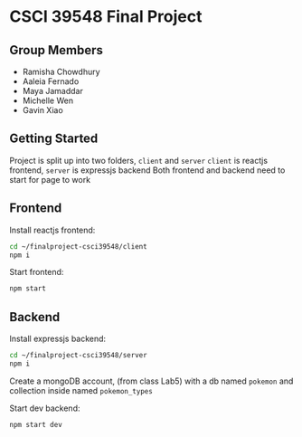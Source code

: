 
# CSCI 39548 Final Project

## Group Members
- Ramisha Chowdhury 
- Aaleia Fernado
- Maya Jamaddar
- Michelle Wen
- Gavin Xiao

## Getting Started

Project is split up into two folders, `client` and `server` 
`client` is reactjs frontend, `server` is expressjs backend
Both frontend and backend need to start for page to work

## Frontend
Install reactjs frontend: 
```bash
cd ~/finalproject-csci39548/client
npm i
```
Start frontend: 
```bash
npm start
```

## Backend 
Install expressjs backend:
```bash
cd ~/finalproject-csci39548/server
npm i
```

Create a mongoDB account, (from class Lab5) with a db named `pokemon` and collection inside named `pokemon_types`

Start dev backend:
```bash
npm start dev
```
